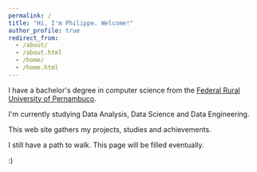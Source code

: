 ```yaml
---
permalink: /
title: "Hi, I'm Philippe. Welcome!"
author_profile: true
redirect_from: 
  - /about/
  - /about.html
  - /home/
  - /home.html
---
```


I have a bachelor's degree in computer science from the [Federal Rural University of Pernambuco](https://ufrpe.br). 

I'm currently studying Data Analysis, Data Science and Data Engineering.  

This web site gathers my projects, studies and achievements. 

I still have a path to walk. This page will be filled eventually.

:)
